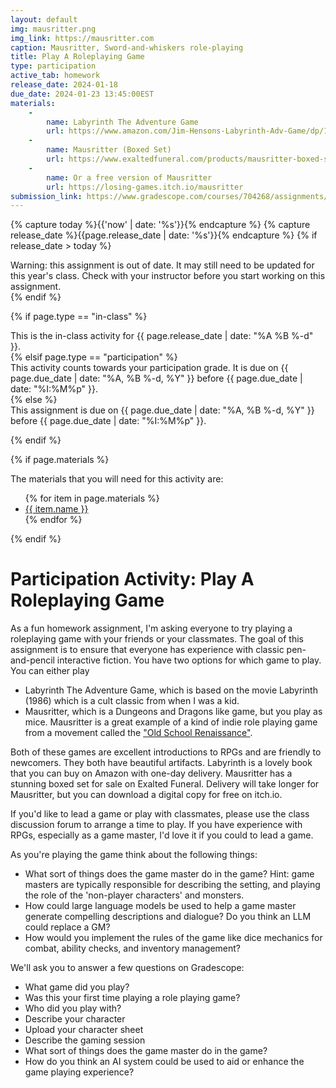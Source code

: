```yaml
---
layout: default
img: mausritter.png
img_link: https://mausritter.com
caption: Mausritter, Sword-and-whiskers role-playing
title: Play A Roleplaying Game
type: participation
active_tab: homework
release_date: 2024-01-18
due_date: 2024-01-23 13:45:00EST
materials:
    - 
        name: Labyrinth The Adventure Game
        url: https://www.amazon.com/Jim-Hensons-Labyrinth-Adv-Game/dp/1916011551/?th=1
    - 
        name: Mausritter (Boxed Set)
        url: https://www.exaltedfuneral.com/products/mausritter-boxed-set?variant=40501558444134
    - 
        name: Or a free version of Mausritter
        url: https://losing-games.itch.io/mausritter
submission_link: https://www.gradescope.com/courses/704268/assignments/3958911/
---
```


<!-- Check whether the assignment is ready to release -->
{% capture today %}{{'now' | date: '%s'}}{% endcapture %}
{% capture release_date %}{{page.release_date | date: '%s'}}{% endcapture %}
{% if release_date > today %} 
<div class="alert alert-danger">
Warning: this assignment is out of date.  It may still need to be updated for this year's class.  Check with your instructor before you start working on this assignment.
</div>
{% endif %}
<!-- End of check whether the assignment is up to date -->



{% if page.type == "in-class" %}
<!-- In class activity -->
<div class="alert alert-info">
This is the in-class activity for {{ page.release_date | date: "%A %B %-d" }}.
</div>
{% elsif page.type == "participation" %}
<div class="alert alert-info">
This activity counts towards your participation grade. It is due on {{ page.due_date | date: "%A, %B %-d, %Y" }} before {{ page.due_date | date: "%I:%M%p" }}. 
</div>
{% else %}
<!-- Homework assignment -->
<div class="alert alert-info">
This assignment is due on {{ page.due_date | date: "%A, %B %-d, %Y" }} before {{ page.due_date | date: "%I:%M%p" }}. 
</div>

{% endif %}

{% if page.materials %}
<div class="alert alert-info">
The materials that you will need for this activity are:
<ul>
{% for item in page.materials %}
<li><a href="{{item.url}}">{{ item.name }}</a></li>
{% endfor %}
</ul>
</div>
{% endif %}



Participation Activity: Play A Roleplaying Game
=============================================================

As a fun homework assignment, I'm asking everyone to try playing a roleplaying game with your friends or your classmates.  The goal of this assignment is to ensure that everyone has experience with classic pen-and-pencil interactive fiction. You have two options for which game to play.  You can either play 

* Labyrinth The Adventure Game, which is based on the movie Labyrinth (1986) which is a cult classic from when I was a kid.  
* Mausritter, which is a Dungeons and Dragons like game, but you play as mice.  Mausritter is a great example of a kind of indie role playing game from a movement called the ["Old School Renaissance"](https://en.wikipedia.org/wiki/Old_School_Renaissance).

Both of these games are excellent introductions to RPGs and are friendly to newcomers.   They both have beautiful artifacts.  Labyrinth is a lovely book that you can buy on Amazon with one-day delivery. Mausritter has a stunning boxed set for sale on Exalted Funeral. Delivery will take longer for Mausritter, but you can download a digital copy for free on itch.io. 

If you'd like to lead a game or play with classmates, please use the class discussion forum to arrange a time to play. If you have experience with RPGs, especially as a game master, I'd love it if you could to lead a game.  

As you're playing the game think about the following things:
* What sort of things does the game master do in the game? Hint: game masters are typically responsible for describing the setting, and playing the role of the 'non-player characters' and monsters.
* How could large language models be used to help a game master generate compelling descriptions and dialogue? Do you think an LLM could replace a GM?
* How would you implement the rules of the game like dice mechanics for combat, ability checks, and inventory management? 

We'll ask you to answer a few questions on Gradescope:
* What game did you play?
* Was this your first time playing a role playing game?
* Who did you play with?
* Describe your character
* Upload your character sheet
* Describe the gaming session
* What sort of things does the game master do in the game?
* How do you think an AI system could be used to aid or enhance the game playing experience?

